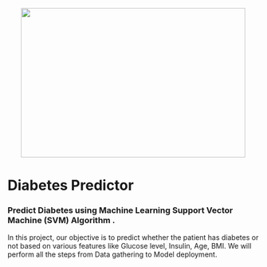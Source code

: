 
<p align="center"><img width="450" height="300" src="https://user-images.githubusercontent.com/75260179/157429560-ddb4c84b-a247-45c3-a361-03c361a0539f.png" width="300" height="300"> </p>

# Diabetes Predictor
### Predict Diabetes using Machine Learning Support Vector Machine (SVM) Algorithm .

In this project, our objective is to predict whether the patient has diabetes or not based on various features like Glucose level, Insulin, Age, BMI. We will perform all the steps from Data gathering to Model deployment.
